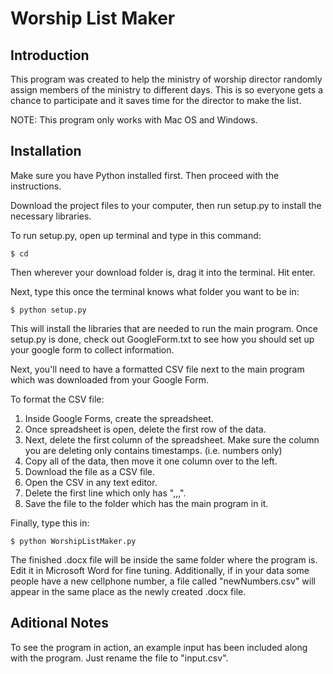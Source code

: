 # Worship List Maker

## Introduction

This program was created to help the ministry of worship director randomly assign members of the ministry to different days. This is so everyone gets a chance to participate and it saves time for the director to make the list.

NOTE: This program only works with Mac OS and Windows.

## Installation

Make sure you have Python installed first. Then proceed with the instructions.

Download the project files to your computer, then run setup.py to install the necessary libraries.

To run setup.py, open up terminal and type in this command:

    $ cd
Then wherever your download folder is, drag it into the terminal. Hit enter.

Next, type this once the terminal knows what folder you want to be in:

    $ python setup.py
This will install the libraries that are needed to run the main program. Once setup.py is done, check out GoogleForm.txt to see how you should set up your google form to collect information.

Next, you'll need to have a formatted CSV file next to the main program which was downloaded from your Google Form.

To format the CSV file:

1. Inside Google Forms, create the spreadsheet.
2. Once spreadsheet is open, delete the first row of the data.
3. Next, delete the first column of the spreadsheet. Make sure the column you are deleting only contains timestamps. (i.e. numbers only)
4. Copy all of the data, then move it one column over to the left.
5. Download the file as a CSV file.
6. Open the CSV in any text editor.
7. Delete the first line which only has ",,,".
8. Save the file to the folder which has the main program in it.

Finally, type this in:

    $ python WorshipListMaker.py
The finished .docx file will be inside the same folder where the program is. Edit it in Microsoft Word for fine tuning. Additionally, if in your data some people have a new cellphone number, a file called "newNumbers.csv" will appear in the same place as the newly created .docx file.

## Aditional Notes

To see the program in action, an example input has been included along with the program. Just rename the file to "input.csv".